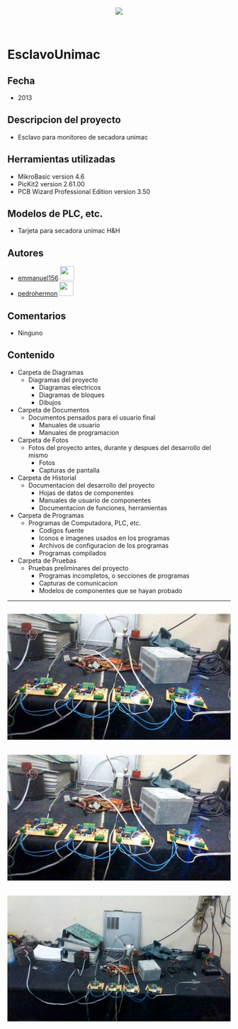 <br/>
<p align="center">
  <img src="https://avatars2.githubusercontent.com/u/15052789?v=3&s=200">
</p>
<br/>

# EsclavoUnimac

## Fecha
* 2013

## Descripcion del proyecto
* Esclavo para monitoreo de secadora unimac

## Herramientas utilizadas
* MikroBasic version 4.6
* PicKit2 version 2.61.00
* PCB Wizard Professional Edition version 3.50

## Modelos de PLC, etc.
* Tarjeta para secadora unimac H&H

## Autores
* <a href="http://www.github.com/emmanuel156">emmanuel156</a> <img src="https://avatars0.githubusercontent.com/u/15036095?v=3" height="32" width="32">
* <a href="http://www.github.com/pedrohermon">pedrohermon</a> <img src="https://avatars0.githubusercontent.com/u/15159556?v=3" height="32" width="32">

## Comentarios
* Ninguno

## Contenido
* Carpeta de Diagramas
	* Diagramas del proyecto
		* Diagramas electricos
		* Diagramas de bloques
		* Dibujos
* Carpeta de Documentos
	* Documentos pensados para el usuario final
		* Manuales de usuario
		* Manuales de programacion
* Carpeta de Fotos
	* Fotos del proyecto antes, durante y despues del desarrollo del mismo
		* Fotos
		* Capturas de pantalla
* Carpeta de Historial
	* Documentacion del desarrollo del proyecto
		* Hojas de datos de componentes
		* Manuales de usuario de componentes
		* Documentacion de funciones, herramientas
* Carpeta de Programas
	* Programas de Computadora, PLC, etc. 
		* Codigos fuente
		* Iconos e imagenes usados en los programas
		* Archivos de configuracion de los programas
		* Programas compilados
* Carpeta de Pruebas
	* Pruebas preliminares del proyecto
		* Programas incompletos, o secciones de programas
		* Capturas de comunicacion
		* Modelos de componentes que se hayan probado

---
![WIN_20160414_15_28_23_Pro.jpg](/Fotos/WIN_20160414_15_28_23_Pro.jpg)
---
![WIN_20160414_15_28_25_Pro.jpg](/Fotos/WIN_20160414_15_28_25_Pro.jpg)
---
![WIN_20160414_15_28_41_Pro.jpg](/Fotos/WIN_20160414_15_28_41_Pro.jpg)
---
